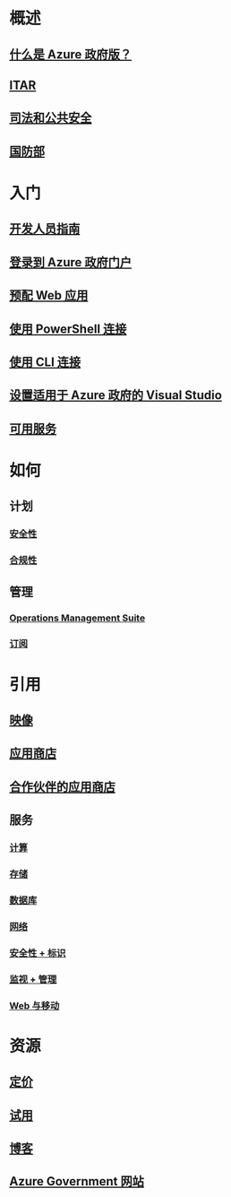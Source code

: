# 概述
## [什么是 Azure 政府版？](documentation-government-welcome.md)
## [ITAR](documentation-government-overview-itar.md)
## [司法和公共安全](documentation-government-overview-jps.md)
## [国防部](documentation-government-overview-dod.md)

# 入门
## [开发人员指南](documentation-government-developer-guide.md)
## [登录到 Azure 政府门户](documentation-government-get-started-connect-with-portal.md)
## [预配 Web 应用](documentation-government-howto-deploy-webandmobile.md)
## [使用 PowerShell 连接](documentation-government-get-started-connect-with-ps.md)
## [使用 CLI 连接](documentation-government-get-started-connect-with-cli.md)
## [设置适用于 Azure 政府的 Visual Studio](documentation-government-get-started-connect-with-vs.md)
## [可用服务](documentation-government-services.md)

# 如何
## 计划
### [安全性](documentation-government-plan-security.md)
### [合规性](documentation-government-plan-compliance.md)
## 管理
### [Operations Management Suite](documentation-government-manage-oms.md)
### [订阅](documentation-government-manage-subscriptions.md)


# 引用
## [映像](documentation-government-image-gallery.md)
## [应用商店](documentation-government-manage-marketplace.md)
## [合作伙伴的应用商店](documentation-government-manage-marketplace-partners.md)

## 服务
### [计算](documentation-government-compute.md)
### [存储](documentation-government-services-storage.md)
### [数据库](documentation-government-services-database.md)
### [网络](documentation-government-networking.md)
### [安全性 + 标识](documentation-government-services-securityandidentity.md)
### [监视 + 管理](documentation-government-services-monitoringandmanagement.md)
### [Web 与移动](documentation-government-services-webandmobile.md)


# 资源
## [定价](https://azure.microsoft.com/pricing/)
## [试用](https://azuregov.microsoft.com/trial/azuregovtrial)
## [博客](https://blogs.msdn.microsoft.com/azuregov/)
## [Azure Government 网站](https://azure.microsoft.com/overview/clouds/government/)


<!--HONumber=Feb17_HO3-->


